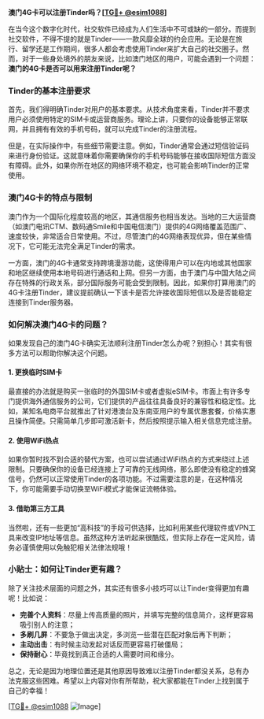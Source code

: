 **澳门4G卡可以注册Tinder吗？[[TG💪+ @esim1088](https://t.me/s/esim1088)]**

在当今这个数字化时代，社交软件已经成为人们生活中不可或缺的一部分。而提到社交软件，不得不提的就是Tinder——一款风靡全球的约会应用。无论是在旅行、留学还是工作期间，很多人都会考虑使用Tinder来扩大自己的社交圈子。然而，对于一些身处境外的朋友来说，比如澳门地区的用户，可能会遇到一个问题：**澳门的4G卡是否可以用来注册Tinder呢？**

### Tinder的基本注册要求

首先，我们得明确Tinder对用户的基本要求。从技术角度来看，Tinder并不要求用户必须使用特定的SIM卡或运营商服务。理论上讲，只要你的设备能够正常联网，并且拥有有效的手机号码，就可以完成Tinder的注册流程。

但是，在实际操作中，有些细节需要注意。例如，Tinder通常会通过短信验证码来进行身份验证。这就意味着你需要确保你的手机号码能够在接收国际短信方面没有障碍。此外，如果你所在地区的网络环境不稳定，也可能会影响Tinder的正常使用。

### 澳门4G卡的特点与限制

澳门作为一个国际化程度较高的地区，其通信服务也相当发达。当地的三大运营商（如澳门电讯CTM、数码通Smile和中国电信澳门）提供的4G网络覆盖范围广、速度较快，非常适合日常使用。不过，尽管澳门的4G网络表现优异，但在某些情况下，它可能无法完全满足Tinder的需求。

一方面，澳门的4G卡通常支持跨境漫游功能，这使得用户可以在内地或其他国家和地区继续使用本地号码进行通话和上网。但另一方面，由于澳门与中国大陆之间存在特殊的行政关系，部分国际服务可能会受到限制。因此，如果你打算用澳门的4G卡注册Tinder，建议提前确认一下该卡是否允许接收国际短信以及是否能稳定连接到Tinder服务器。

### 如何解决澳门4G卡的问题？

如果发现自己的澳门4G卡确实无法顺利注册Tinder怎么办呢？别担心！其实有很多方法可以帮助你解决这个问题。

#### 1. 更换临时SIM卡
最直接的办法就是购买一张临时的外国SIM卡或者虚拟eSIM卡。市面上有许多专门提供海外通信服务的公司，它们提供的产品往往具备良好的兼容性和稳定性。比如，某知名电商平台就推出了针对港澳台及东南亚用户的专属优惠套餐，价格实惠且操作简便。只需简单几步即可激活新卡，然后按照提示输入相关信息完成注册。

#### 2. 使用WiFi热点
如果你暂时找不到合适的替代方案，也可以尝试通过WiFi热点的方式来绕过上述限制。只要确保你的设备已经连接上了可靠的无线网络，那么即使没有稳定的蜂窝信号，仍然可以正常使用Tinder的各项功能。不过需要注意的是，在这种情况下，你可能需要手动切换至WiFi模式才能保证流畅体验。

#### 3. 借助第三方工具
当然啦，还有一些更加“高科技”的手段可供选择，比如利用某些代理软件或VPN工具来改变IP地址等信息。虽然这种方法听起来很酷炫，但实际上存在一定风险，请务必谨慎使用以免触犯相关法律法规哦！

### 小贴士：如何让Tinder更有趣？

除了关注技术层面的问题之外，其实还有很多小技巧可以让Tinder变得更加有趣呢！比如说：

- **完善个人资料**：尽量上传高质量的照片，并填写完整的信息简介，这样更容易吸引别人的注意；
- **多刷几屏**：不要急于做出决定，多浏览一些潜在匹配对象后再下判断；
- **主动出击**：有时候主动发起对话反而更容易打破僵局；
- **保持耐心**：毕竟找到真正合适的人需要时间和缘分。

总之，无论是因为地理位置还是其他原因导致难以注册Tinder都没关系，总有办法克服这些困难。希望以上内容对你有所帮助，祝大家都能在Tinder上找到属于自己的幸福！

[[TG💪+ @esim1088](https://t.me/s/esim1088) ![Image](https://i.postimg.cc/4NQfJmqS/Snipaste-2025-05-13-00-14-12.png)]